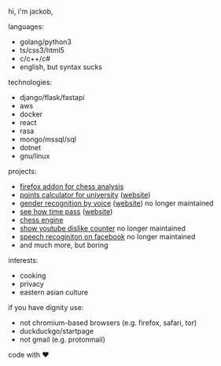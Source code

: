 hi, i'm jackob,

languages:

- golang/python3
- ts/css3/html5
- c/c++/c#
- english, but syntax sucks

technologies:

- django/flask/fastapi
- aws
- docker
- react
- rasa
- mongo/mssql/sql
- dotnet
- gnu/linux

projects:

- [firefox addon for chess analysis](https://addons.mozilla.org/en-US/firefox/addon/chess-com-analyse-at-lichess/)
- [points calculator for university](https://github.com/zeraye/wut-calculator) ([website](https://zeraye.github.io/wut-calculator/))
- [gender recognition by voice](https://github.com/zeraye/rege) ([website](https://zeraye.github.io/rege/)) no longer maintained
- [see how time pass](https://github.com/zeraye/ageing) ([website](https://zeraye.github.io/ageing/))
- [chess engine](https://github.com/zeraye/buba)
- [show youtube dislike counter](https://github.com/zeraye/youtube-dislikes-counter) no longer maintained
- [speech recoginiton on facebook](https://github.com/zeraye/facebook-speech-recognition) no longer maintained
- and much more, but boring

interests:

- cooking
- privacy
- eastern asian culture

if you have dignity use:

- not chromium-based browsers (e.g. firefox, safari, tor)
- duckduckgo/startpage
- not gmail (e.g. protonmail)

code with ❤️

